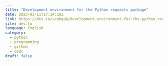 ```yaml
---
title: "Development environment for the Python requests package"
date: 2023-03-11T17:14:10Z
link: https://dev.to/szabgab/development-environment-for-the-python-requests-package-eae?utm_medium=RSS&utm_source=news.12bit.vn
site: dev.to
language: English
category:
  - python
  - programming
  - github
  - osdc
draft: false
---
```

